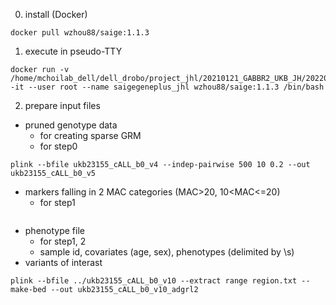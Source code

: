 0. install (Docker)
~~~bashscript
docker pull wzhou88/saige:1.1.3
~~~
1. execute in pseudo-TTY
~~~bashscript
docker run -v /home/mchoilab_dell/dell_drobo/project_jhl/20210121_GABBR2_UKB_JH/20220403_analysis:/data -it --user root --name saigegeneplus_jhl wzhou88/saige:1.1.3 /bin/bash
~~~

2. prepare input files
- pruned genotype data 
  * for creating sparse GRM
  * for step0
~~~bashscript
plink --bfile ukb23155_cALL_b0_v4 --indep-pairwise 500 10 0.2 --out ukb23155_cALL_b0_v5
~~~
- markers falling in 2 MAC categories (MAC>20, 10<MAC<=20)
  * for step1
~~~bashscript
~~~
- phenotype file
  * for step1, 2
  * sample id, covariates (age, sex), phenotypes (delimited by \s)
- variants of interast 
~~~bashscript
plink --bfile ../ukb23155_cALL_b0_v10 --extract range region.txt --make-bed --out ukb23155_cALL_b0_v10_adgrl2
~~~
